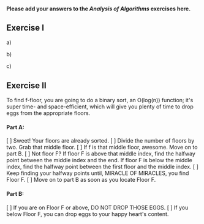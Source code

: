 #### Please add your answers to the ***Analysis of  Algorithms*** exercises here.

## Exercise I

a)


b)


c)

## Exercise II

To find f-floor, you are going to do a binary sort, an O(log(n)) function; it's super time- and space-efficient, which will give you plenty of time to drop eggs from the appropriate floors.
#### Part A:
[ ] Sweet! Your floors are already sorted.
[ ] Divide the number of floors by two. Grab that middle floor.
[ ] If f is that middle floor, awesome. Move on to part B.
[ ] Not floor F? If floor F is above that middle index, find the halfway point between the middle index and the end. If floor F is below the middle index, find the halfway point between the first floor and the middle index.
[ ] Keep finding your halfway points until, MIRACLE OF MIRACLES, you find Floor F. 
[ ] Move on to part B as soon as you locate Floor F.

#### Part B:
[ ] If you are on Floor F or above, DO NOT DROP THOSE EGGS. 
[ ] If you below Floor F, you can drop eggs to your happy heart's content.

